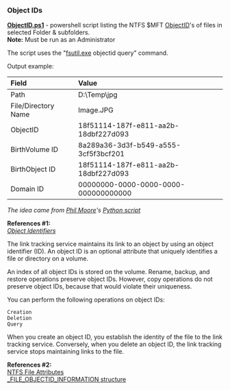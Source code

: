  ### Object IDs ###
 
**[ObjectID.ps1](https://github.com/kacos2000/Win10/blob/master/ObjectID/ObjectID.ps1)**  -  powershell script listing the NTFS $MFT [ObjectID](https://docs.microsoft.com/en-us/windows-hardware/drivers/ddi/content/ntifs/ns-ntifs-_file_objectid_information)'s of files in selected Folder & subfolders. <br>
**Note:** Must be run as an Administrator<br>

The script uses the "[fsutil.exe](https://docs.microsoft.com/en-us/windows-server/administration/windows-commands/fsutil) objectid query" command.<br>

Output example:<br>

Field | Value
:---- | :-----
Path                | D:\Temp\jpg<br>
File/Directory Name | Image.JPG<br>
ObjectID            | 18f51114-187f-e811-aa2b-18dbf227d093<br>
BirthVolume ID      | 8a289a36-3d3f-b549-a555-3cf5f3bcf201<br>
BirthObject ID      | 18f51114-187f-e811-aa2b-18dbf227d093<br>
Domain ID           | 00000000-0000-0000-0000-000000000000<br>


*The idea came from [Phil Moore](https://github.com/randomaccess3)'s [Python script](https://github.com/randomaccess3/SundayFunday/blob/master/ListObjectIDs/allObjectIDs.py)*<br>


**References #1:**<br>
*[Object Identifiers](https://docs.microsoft.com/en-us/windows/desktop/FileIO/distributed-link-tracking-and-object-identifiers)*

The link tracking service maintains its link to an object by using an object identifier (ID). An object ID is an optional attribute that uniquely identifies a file or directory on a volume.

An index of all object IDs is stored on the volume. Rename, backup, and restore operations preserve object IDs. However, copy operations do not preserve object IDs, because that would violate their uniqueness.

You can perform the following operations on object IDs:

    Creation
    Deletion
    Query

When you create an object ID, you establish the identity of the file to the link tracking service. Conversely, when you delete an object ID, the link tracking service stops maintaining links to the file.


**References #2:**<br>
[NTFS File Attributes](https://blogs.technet.microsoft.com/askcore/2010/08/25/ntfs-file-attributes/)<br>
[_FILE_OBJECTID_INFORMATION structure](https://docs.microsoft.com/en-us/windows-hardware/drivers/ddi/content/ntifs/ns-ntifs-_file_objectid_information)<br>

